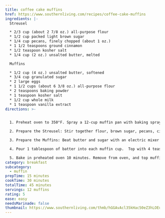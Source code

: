 ```yaml
---
title: coffee cake muffins
href: https://www.southernliving.com/recipes/coffee-cake-muffins
ingredients: |-
  Streusel

  * 2/3 cup (about 2 7/8 oz.) all-purpose flour
  * 1/2 cup packed light brown sugar
  * 1/4 cup pecans, finely chopped (about 1 oz.)
  * 1 1/2 teaspoons ground cinnamon
  * 1/2 teaspoon kosher salt
  * 1/4 cup (2 oz.) unsalted butter, melted

  Muffins

  * 1/2 cup (4 oz.) unsalted butter, softened
  * 3/4 cup granulated sugar
  * 2 large eggs
  * 1 1/2 cups (about 6 3/8 oz.) all-purpose flour
  * 2 teaspoons baking powder
  * 1 teaspoon kosher salt
  * 1/2 cup whole milk
  * 1 teaspoon vanilla extract
directions: >-
  

  1. Preheat oven to 350°F. Spray a 12-cup muffin pan with baking spray with flour.

  2. Prepare the Streusel: Stir together flour, brown sugar, pecans, cinnamon, and salt in a bowl. Add melted butter; stir until combined and mixture begins to clump. Refrigerate until ready to use.

  3. Prepare the Muffins: Beat butter and sugar with an electric mixer on medium speed until fluffy, about 4 minutes. Add eggs, 1 at a time, beating well after each addition and scraping down sides of bowl as needed. Whisk together flour, baking powder, and salt in a medium bowl. With mixer running on low speed, gradually add flour mixture and milk, in alternating batches, to butter mixture, starting and ending with flour and making sure each addition is fully incorporated before adding the next. Stir in vanilla. 

  4. P﻿our 1 tablespoon of batter into each muffin cup.  Top with 4 teaspoons of streusel.  Fill muffin cups with additional 2.5 tablespoons of batter.  (You will not use all of the streusel)

  5. Bake in preheated oven 10 minutes. Remove from oven, and top muffins evenly with remaining Streusel, pressing gently to adhere. Return to oven, and bake until wooden pick inserted in center comes out clean, 8 to 10 minutes more. Let cool in pan 10 minutes. Transfer to a wire rack to cool completely.
category: breakfast
subcategory:
  - muffin
prepTime: 15 minutes
cookTime: 30 minutes
totalTime: 45 minutes
servings: 12 muffins
rating: 5
ease: easy
needsMarinade: false
thumbnail: https://www.southernliving.com/thmb/hGGAvAcl35kHac50eZ3hLOEu0CA=/750x0/filters:no_upscale():max_bytes(150000):strip_icc():format(webp)/SL-SEO-BATCH-24_Coffee-Cake-muffin_13377_preview-87280f5d790a4e049578e8c8977a957a.jpeg
---
```


